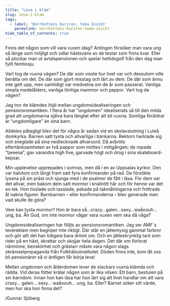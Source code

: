 ```yaml
---
title: "Leva i kläm"
slug: leva-i-klam
tags:
  - label: 'Norrbottens Kuriren, tema Insikt'
    permalink: norrbottens-kuriren-tema-insikt
hide_table_of_contents: true
---
```

Finns det någon som vill vara vuxen idag? Antingen försöker man vara ung så länge som möjligt och odlar hästsvans av de testar som finns kvar. Eller så plockar man ut avtalspensionen och spelar heltidsgolf från den dag man fyllt femtiosju.

<!--truncate-->

Vart tog de vuxna vägen? De där som visste hur livet var och dessutom ville berätta om det. De där som gjort misstag och lärt av dem. De där som ännu inte gett upp, men samtidigt var medvetna om de år som passerat. Vanliga simpla medelålders, vanliga töntiga mammor och pappor. Vart tog de vägen?

Jag tror de klämdes ihjäl mellan ungdomsidealiseringen och pensionsromantiken. I flera år har ”ungdomen” idealiserats så till den milda grad att ungdomarna själva bara längtat efter att bli vuxna. Somliga föräldrar är ”ungdomligare” än sina barn. 

Alldeles påtagligt blev det för några år sedan vid en skolavslutning i Luleå domkyrka. Barnen satt tysta och allvarliga i bänkarna. Rektorn harklade sig och sneglade på sina nedtecknade allvarsord. Då avbröts eftertänksamheten av två pappor som möttes i mittgången; de ropade ”tjeeena”, gav varandra high five, garvade högt och drog i sina skateboard-kepsar.

Min upplevelse upprepades i somras, men då i en av Uppsalas kyrkor. Den var halvtom och långt fram satt fyra konfirmander på rad. De försökte lyssna på sin präst och sjunga med i de psalmer de fått i läxa. För dem var det allvar, men bakom dem satt mormor i knallrött hår och för henne var det en lek. Hon tisslade och tasslade, pekade på takmålningarna och fnittrade åt nakna figurer. Barnbarnen – eller konfirmanderna – blev generade men vad skulle de göra?

Vem kan tysta mormor? Hon är bara så…crazy…galen…sexy…waåoouh…ung, ba. Åh Gud, om inte mormor vågar vara vuxen vem ska då våga?

Ungdomsidealiseringen har följts av pensionsromantiken. Jag ser AMF´s tevereklam men begriper inte riktigt. Där står en jättemysig gammal farbror och gör allt det han tidigare bara drömt om. Och en jätteskrynklig tant som rider på en häst, skrattar och skojjar hela dagen. Det där om förlorat närminne, benskörhet och gråstarr måste vara någon slags skrämselpropaganda från Folkhälsoinstitutet. Döden finns inte, kom låt oss bli pensionärer så vi äntligen får börja leva!

Mellan ungdomen och ålderdomen lever de stackars vuxna klämda och rädda. Vid deras fötter krälar någon som är lika vilsen: Ett barn, bestulen på sin barndom. Innan hon kan läsa har hon lärt sig att livet handlar om att vara crazy… galen… sexy… waåoouh… ung, ba. Eller? Barnet söker sitt värde, men hur ska hon finna det?

/Gunnar Sjöberg
